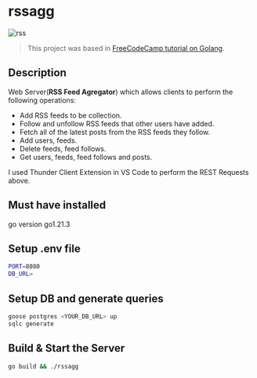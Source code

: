 # rssagg

![rss](https://github.com/user-attachments/assets/e9ea0b7f-d586-4b42-a919-94081fa375fd)

> This project was based in [FreeCodeCamp tutorial on Golang](https://www.youtube.com/watch?v=un6ZyFkqFKo).

Description
-

Web Server(**RSS Feed Agregator**) which allows clients to perform the following operations:
-  Add RSS feeds to be collection.
-  Follow and unfollow RSS feeds that other users have added.
-  Fetch all of the latest posts from the RSS feeds they follow.
-  Add users, feeds.
-  Delete feeds, feed follows.
-  Get users, feeds, feed follows and posts.

I used Thunder Client Extension in VS Code to perform the REST Requests above.

Must have installed
-

go version go1.21.3

Setup .env file
-

```bash
PORT=8080
DB_URL=
```
Setup DB and generate queries
-

```bash
goose postgres <YOUR_DB_URL> up
sqlc generate
```

Build & Start the Server
-

```bash
go build && ./rssagg
```
